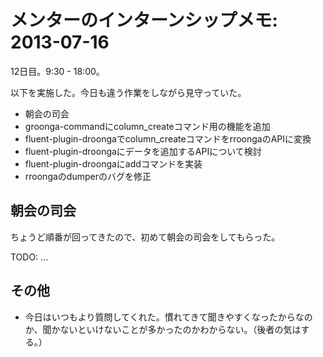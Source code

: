 # メンターのインターンシップメモ: 2013-07-16

12日目。9:30 - 18:00。

以下を実施した。今日も違う作業をしながら見守っていた。

- 朝会の司会
- groonga-commandにcolumn_createコマンド用の機能を追加
- fluent-plugin-droongaでcolumn_createコマンドをrroongaのAPIに変換
- fluent-plugin-droongaにデータを追加するAPIについて検討
- fluent-plugin-droongaにaddコマンドを実装
- rroongaのdumperのバグを修正

## 朝会の司会

ちょうど順番が回ってきたので、初めて朝会の司会をしてもらった。

TODO: ...

## その他

- 今日はいつもより質問してくれた。慣れてきて聞きやすくなったからなのか、聞かないといけないことが多かったのかわからない。（後者の気はする。）
